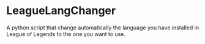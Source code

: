 # LeagueLangChanger
A python script that change automatically the language you have installed in League of Legends to the one you want to use.
